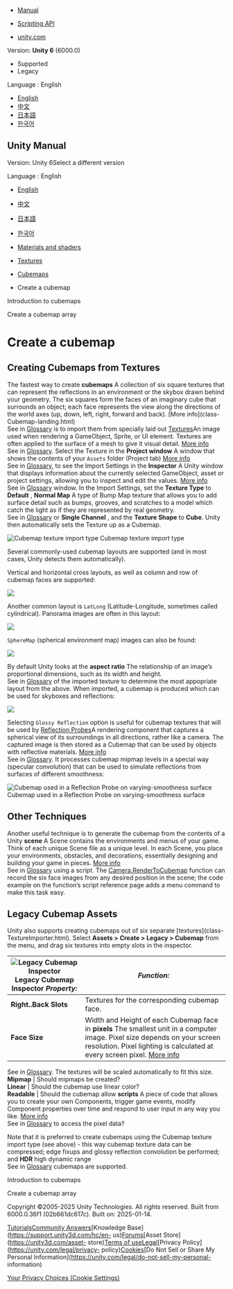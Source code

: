 [](https://docs.unity3d.com)

  * [Manual](../Manual/index.html)
  * [Scripting API](../ScriptReference/index.html)

  * [unity.com](https://unity.com/)

Version: **Unity 6** (6000.0)

  * Supported
  * Legacy

Language : English

  * [English](/Manual/class-Cubemap-create.html)
  * [中文](/cn/current/Manual/class-Cubemap-create.html)
  * [日本語](/ja/current/Manual/class-Cubemap-create.html)
  * [한국어](/kr/current/Manual/class-Cubemap-create.html)

[](https://docs.unity3d.com)

## Unity Manual

Version: Unity 6Select a different version

Language : English

  * [English](/Manual/class-Cubemap-create.html)
  * [中文](/cn/current/Manual/class-Cubemap-create.html)
  * [日本語](/ja/current/Manual/class-Cubemap-create.html)
  * [한국어](/kr/current/Manual/class-Cubemap-create.html)

  * [Materials and shaders](materials-and-shaders.html)
  * [Textures](Textures-landing.html)
  * [Cubemaps](class-Cubemap-landing.html)
  * Create a cubemap

[](class-Cubemap-introduction.html)

Introduction to cubemaps

[](class-CubemapArray-create.html)

Create a cubemap array

# Create a cubemap

## Creating Cubemaps from Textures

The fastest way to create **cubemaps** A collection of six square textures
that can represent the reflections in an environment or the skybox drawn
behind your geometry. The six squares form the faces of an imaginary cube that
surrounds an object; each face represents the view along the directions of the
world axes (up, down, left, right, forward and back). [More info](class-
Cubemap-landing.html)  
See in [Glossary](Glossary.html#Cubemap) is to import them from specially laid
out [Textures](class-TextureImporter.html)An image used when rendering a
GameObject, Sprite, or UI element. Textures are often applied to the surface
of a mesh to give it visual detail. [More info](class-TextureImporter.html)  
See in [Glossary](Glossary.html#texture). Select the Texture in the **Project
window** A window that shows the contents of your `Assets` folder (Project
tab) [More info](ProjectView.html)  
See in [Glossary](Glossary.html#Projectwindow), to see the Import Settings in
the **Inspector** A Unity window that displays information about the currently
selected GameObject, asset or project settings, allowing you to inspect and
edit the values. [More info](UsingTheInspector.html)  
See in [Glossary](Glossary.html#Inspector) window. In the Import Settings, set
the **Texture Type** to **Default** , **Normal Map** A type of Bump Map
texture that allows you to add surface detail such as bumps, grooves, and
scratches to a model which catch the light as if they are represented by real
geometry.  
See in [Glossary](Glossary.html#Normalmap) or **Single Channel** , and the
**Texture Shape** to **Cube**. Unity then automatically sets the Texture up as
a Cubemap.

![Cubemap texture import type](../uploads/Textures/CubeImportInspector.png)
Cubemap texture import type

Several commonly-used cubemap layouts are supported (and in most cases, Unity
detects them automatically).

Vertical and horizontal cross layouts, as well as column and row of cubemap
faces are supported:

![](../uploads/Textures/CubeLayout6Faces1.png)

Another common layout is `LatLong` (Latitude-Longitude, sometimes called
cylindrical). Panorama images are often in this layout:

![](../uploads/Textures/CubeLayoutLatLong.png)

`SphereMap` (spherical environment map) images can also be found:

![](../uploads/Textures/CubeLayoutSphereMap.png)

By default Unity looks at the **aspect ratio** The relationship of an image’s
proportional dimensions, such as its width and height.  
See in [Glossary](Glossary.html#AspectRatio) of the imported texture to
determine the most appopriate layout from the above. When imported, a cubemap
is produced which can be used for skyboxes and reflections:

![](../uploads/Textures/CubeImportedView.png)

Selecting `Glossy Reflection` option is useful for cubemap textures that will
be used by [Reflection Probes](class-ReflectionProbe.html)A rendering
component that captures a spherical view of its surroundings in all
directions, rather like a camera. The captured image is then stored as a
Cubemap that can be used by objects with reflective materials. [More
info](class-ReflectionProbe.html)  
See in [Glossary](Glossary.html#ReflectionProbe). It processes cubemap mipmap
levels in a special way (specular convolution) that can be used to simulate
reflections from surfaces of different smoothness:

![Cubemap used in a Reflection Probe on varying-smoothness
surface](../uploads/Textures/CubeOptionGlossyReflections.png) Cubemap used in
a Reflection Probe on varying-smoothness surface

## Other Techniques

Another useful technique is to generate the cubemap from the contents of a
Unity **scene** A Scene contains the environments and menus of your game.
Think of each unique Scene file as a unique level. In each Scene, you place
your environments, obstacles, and decorations, essentially designing and
building your game in pieces. [More info](CreatingScenes.html)  
See in [Glossary](Glossary.html#Scene) using a script. The
[Camera.RenderToCubemap](../ScriptReference/Camera.RenderToCubemap.html)
function can record the six face images from any desired position in the
scene; the code example on the function’s script reference page adds a menu
command to make this task easy.

## Legacy Cubemap Assets

Unity also supports creating cubemaps out of six separate [textures](class-
TextureImporter.html). Select **Assets > Create > Legacy > Cubemap** from the
menu, and drag six textures into empty slots in the inspector.

![Legacy Cubemap Inspector](../uploads/Main/Inspector-CubeMap.jpg) Legacy Cubemap Inspector **_Property:_** | **_Function:_**  
---|---  
**Right..Back Slots** | Textures for the corresponding cubemap face.  
**Face Size** | Width and Height of each Cubemap face in **pixels** The smallest unit in a computer image. Pixel size depends on your screen resolution. Pixel lighting is calculated at every screen pixel. [More info](ShadowPerformance.html)  
See in [Glossary](Glossary.html#pixel). The textures will be scaled
automatically to fit this size.  
**Mipmap** | Should mipmaps be created?  
**Linear** | Should the cubemap use linear color?  
**Readable** | Should the cubemap allow **scripts** A piece of code that allows you to create your own Components, trigger game events, modify Component properties over time and respond to user input in any way you like. [More info](creating-scripts.html)  
See in [Glossary](Glossary.html#Scripts) to access the pixel data?  
  
Note that it is preferred to create cubemaps using the Cubemap texture import
type (see above) - this way cubemap texture data can be compressed; edge
fixups and glossy reflection convolution be performed; and **HDR** high
dynamic range  
See in [Glossary](Glossary.html#HDR) cubemaps are supported.

[](class-Cubemap-introduction.html)

Introduction to cubemaps

[](class-CubemapArray-create.html)

Create a cubemap array

Copyright ©2005-2025 Unity Technologies. All rights reserved. Built from
6000.0.36f1 (02b661dc617c). Built on: 2025-01-14.

[Tutorials](https://learn.unity.com/)[Community
Answers](https://answers.unity3d.com)[Knowledge
Base](https://support.unity3d.com/hc/en-
us)[Forums](https://forum.unity3d.com)[Asset Store](https://unity3d.com/asset-
store)[Terms of
use](https://docs.unity3d.com/Manual/TermsOfUse.html)[Legal](https://unity.com/legal)[Privacy
Policy](https://unity.com/legal/privacy-
policy)[Cookies](https://unity.com/legal/cookie-policy)[Do Not Sell or Share
My Personal Information](https://unity.com/legal/do-not-sell-my-personal-
information)

[Your Privacy Choices (Cookie Settings)](javascript:void\(0\);)

